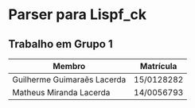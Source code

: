 # Parser para Lispf_ck

## Trabalho em Grupo 1

| Membro | Matrícula |
|---|---|
| Guilherme Guimaraẽs Lacerda  | 15/0128282 |
| Matheus Miranda Lacerda | 14/0056793 |
